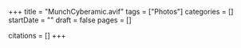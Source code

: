 +++
title = "MunchCyberamic.avif"
tags = ["Photos"]
categories = []
startDate = ""
draft = false
pages = []

citations = []
+++

